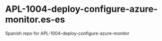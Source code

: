 # APL-1004-deploy-configure-azure-monitor.es-es
Spanish repo for APL-1004-deploy-configure-azure-monitor
